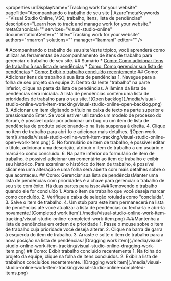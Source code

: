 ﻿<properties urlDisplayName="Tracking work for your website" pageTitle="Acompanhando o trabalho de seu site | Azure"metaKeywords ="Visual Studio Online, VSO, trabalho, itens, lista de pendências" description="Learn how to track and manage work for your website." metaCanonical="" services="visual-studio-online" documentationCenter="" title="Tracking work for your website" authors="rmarron" solutions="" manager="kamrani" editor="" />

<tags ms.service="visual-studio-online" ms.workload="tbd" ms.tgt_pltfrm="ibiza" ms.devlang="na" ms.topic="article" ms.date="01/01/1900" ms.author="rmarron" />
 #  Acompanhando o trabalho de seu siteNeste tópico, você aprenderá como utilizar as ferramentas de acompanhamento de itens de trabalho para gerenciar o trabalho de seu site. ## Sumário * <a href="#how-to-add-work-items-to-your-backlog">Como: Como adicionar itens de trabalho à sua lista de pendências</a> * <a href="#how-to-manage-your-backlog">Como: Como gerenciar sua lista de pendências</a> * <a href="#how-to-view-recently-completed-work">Como: Exibir o trabalho concluído recentemente</a> ## Como: Adicionar itens de trabalho à sua lista de pendências 1. Navegue para a folha de seu projeto da equipe.2. Dentro da lente "trabalho" na parte inferior, clique na parte da lista de pendências.  	A lâmina da lista de pendências será iniciada. A lista de pendências contém uma lista de prioridades de trabalho para o seu site. 	![Open backlog](./media/visual-studio-online-work-item-tracking/visual-studio-online-open-backlog.png) 3. Adicionar um item digitando o título na caixa de texto na parte superior e pressionando Enter.		Se você estiver utilizando um modelo de processo do Scrum, é possível optar por adicionar um bug ou um item de lista de pendências de produto selecionando-o na lista suspensa à direita. 4. Clique no item de trabalho para abri-lo e adicionar mais detalhes.	![Open work item](./media/visual-studio-online-work-item-tracking/visual-studio-online-open-work-item.png) 5. No formulário de item de trabalho, é possível editar o título, adicionar uma descrição, atribuir o item de trabalho a um usuário e marcá-lo como concluído. 6. Na parte inferior do formulário de item de trabalho, é possível adicionar um comentário ao item de trabalho e exibir seu histórico.		Para examinar o histórico do item de trabalho, é possível clicar em uma alteração e uma folha será aberta com mais detalhes sobre o que aconteceu. ## Como: Gerenciar sua lista de pendênciasManter uma lista de pendências com prioridades é a chave para gerenciar o trabalho de seu site com êxito. Há duas partes para isso: ###Removendo o trabalho quando ele for concluído 1. Abra o item de trabalho que você deseja marcar como concluído. 2. Verifique a caixa de seleção rotulada como "concluída". 3. Salve o item de trabalho. 4. Um stub para este item permanecerá na lista de pendências até você atualizar a lista de pendências ou fechá-la e abri-la novamente.![Completed work item](./media/visual-studio-online-work-item-tracking/visual-studio-online-completed-work-item.png) ###Mantenha a lista de pendências em ordem de prioridade 1. Passe o mouse sobre o item de trabalho cuja prioridade você deseja alterar. 2. Clique na barra de garra à esquerda do item de trabalho. 3. Arraste e solte o item de trabalho para a nova posição na lista de pendências.![Dragging work item](./media/visual-studio-online-work-item-tracking/visual-studio-online-dragging-work-item.png) ## Como: Exibir trabalho concluído recentemente 1. Na folha do projeto da equipe, clique na folha de itens concluídos. 2. Exibir a lista de trabalhos concluídos recentemente. ![Dragging work item](./media/visual-studio-online-work-item-tracking/visual-studio-online-completed-items.png)





















